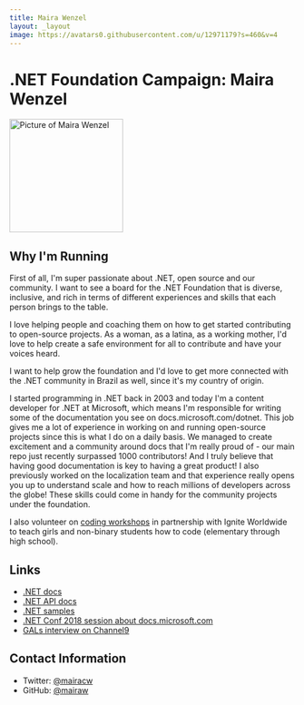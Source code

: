 ```yaml
---
title: Maira Wenzel
layout: _layout
image: https://avatars0.githubusercontent.com/u/12971179?s=460&v=4
---
```


# .NET Foundation Campaign: Maira Wenzel

<img src="https://avatars0.githubusercontent.com/u/12971179?s=460&v=4" width="200" height="200"  alt="Picture of Maira Wenzel" />


## Why I'm Running

First of all, I'm super passionate about .NET, open source and our community. I want to see a board for the .NET Foundation that is diverse, inclusive, and rich in terms of different experiences and skills that each person brings to the table.

I love helping people and coaching them on how to get started contributing to open-source projects. As a woman, as a latina, as a working mother, I'd love to help create a safe environment for all to contribute and have your voices heard.

I want to help grow the foundation and I'd love to get more connected with the .NET community in Brazil as well, since it's my country of origin.

I started programming in .NET back in 2003 and today I'm a content developer for .NET at Microsoft, which means I'm responsible for writing some of the documentation you see on docs.microsoft.com/dotnet. This job gives me a lot of experience in working on and running open-source projects since this is what I do on a daily basis. We managed to create excitement and a community around docs that I'm really proud of - our main repo just recently surpassed 1000 contributors! And I truly believe that having good documentation is key to having a great product! 
I also previously worked on the localization team and that experience really opens you up to understand scale and how to reach millions of developers across the globe!
These skills could come in handy for the community projects under the foundation.

I also volunteer on [coding workshops](http://www.igniteworldwide.org/microsoft-coding-workshop-with-franklin-pierce-hs-nova-hs-and-hazen-hs/) in partnership with Ignite Worldwide to teach girls and non-binary students how to code (elementary through high school).

## Links
* [.NET docs](https://github.com/dotnet/docs)
* [.NET API docs](https://github.com/dotnet/dotnet-api-docs)
* [.NET samples](https://github.com/dotnet/samples)
* [.NET Conf 2018 session about docs.microsoft.com](https://channel9.msdn.com/Events/dotnetConf/2018/S312)
* [GALs interview on Channel9](https://channel9.msdn.com/Shows/GALs/Interview-with-Maira-Wenzel-Senior-Content-Developer-on-the-NET-Team)

## Contact Information
* Twitter: [@mairacw](https://twitter.com/mairacw)
* GitHub: [@mairaw](https://github.com/mairaw)
